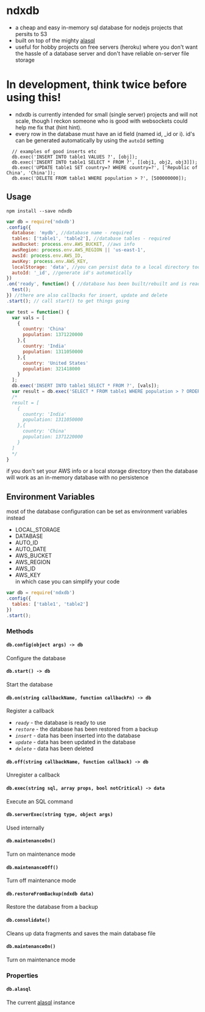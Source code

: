 # ndxdb
* a cheap and easy in-memory sql database for nodejs projects that persits to S3 
* built on top of the mighty [alasql](https://github.com/agershun/alasql)
* useful for hobby projects on free servers (heroku) where you don't want the hassle of a database server and don't have reliable on-server file storage 

# In development, think twice before using this!
* ndxdb is currently intended for small (single server) projects and will not scale, though I reckon someone who is good with websockets could help me fix that (hint hint).
* every row in the database must have an id field (named id, _id or i).  id's can be generated automatically by using the `autoId` setting
```
  // examples of good inserts etc
  db.exec('INSERT INTO table1 VALUES ?', [obj]);
  db.exec('INSERT INTO table1 SELECT * FROM ?', [[obj1, obj2, obj3]]);
  db.exec('UPDATE table1 SET country=? WHERE country=?', ['Republic of China', 'China']);
  db.exec('DELETE FROM table1 WHERE population > ?', [500000000]);
```
## Usage
`npm install --save ndxdb`
```javascript
var db = require('ndxdb')
.config({
  database: 'mydb', //database name - required
  tables: ['table1', 'table2'], //database tables - required
  awsBucket: process.env.AWS_BUCKET, //aws info
  awsRegion: process.env.AWS_REGION || 'us-east-1',
  awsId: process.env.AWS_ID,
  awsKey: process.env.AWS_KEY,
  localStorage: 'data', //you can persist data to a local directory too
  autoId: '_id', //generate id's automatically
})
.on('ready', function() { //database has been built/rebuilt and is ready to go
  test();
}) //there are also callbacks for insert, update and delete
.start(); // call start() to get things going

var test = function() {
  var vals = [
    {
      country: 'China'
      population: 1371220000
    },{
      country: 'India'
      population: 1311050000
    },{
      country: 'United States'
      population: 321418000
    }
  ];
  db.exec('INSERT INTO table1 SELECT * FROM ?', [vals]);
  var result = db.exec('SELECT * FROM table1 WHERE population > ? ORDER BY population ASC', [500000000]);
  /*
  result = [
    {
      country: 'India'
      population: 1311050000
    },{
      country: 'China'
      population: 1371220000
    }
  ]
  */
}
```
if you don't set your AWS info or a local storage directory then the database will work as an in-memory database with no persistence

## Environment Variables
most of the database configuration can be set as environment variables instead 
* LOCAL_STORAGE
* DATABASE
* AUTO_ID
* AUTO_DATE
* AWS_BUCKET
* AWS_REGION
* AWS_ID
* AWS_KEY  
in which case you can simplify your code 
```javascript
var db = require('ndxdb')
.config({
  tables: ['table1', 'table2']
})
.start();
```

### Methods
<a name="methods"></a>
#### `db.config(object args) -> db`

Configure the database

#### `db.start() -> db`

Start the database

#### `db.on(string callbackName, function callbackFn) -> db`

Register a callback
- *`ready`*  - the database is ready to use
- *`restore`* - the database has been restored from a backup
- *`insert`* - data has been inserted into the database
- *`update`* - data has been updated in the database
- *`delete`* - data has been deleted

#### `db.off(string callbackName, function callback) -> db`

Unregister a callback

#### `db.exec(string sql, array props, bool notCritical) -> data`

Execute an SQL command

#### `db.serverExec(string type, object args)`

Used internally

#### `db.maintenanceOn()`

Turn on maintenance mode

#### `db.maintenanceOff()`

Turn off maintenance mode

#### `db.restoreFromBackup(ndxdb data)`

Restore the database from a backup

#### `db.consolidate()`

Cleans up data fragments and saves the main database file

#### `db.maintenanceOn()`

Turn on maintenance mode

### Properties
<a name="properties"></a>
#### `db.alasql`

The current [alasql](https://github.com/agershun/alasql) instance 











